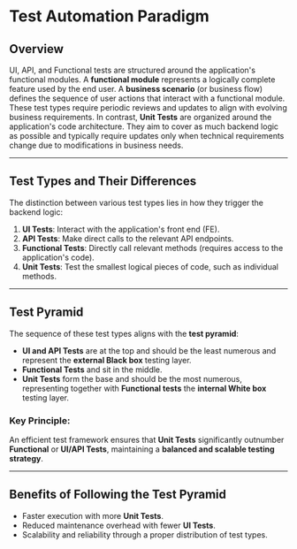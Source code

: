 # Test Automation Paradigm

## Overview
UI, API, and Functional tests are structured around the application's functional modules. A **functional module** represents a logically complete feature used by the end user. A **business scenario** (or business flow) defines the sequence of user actions that interact with a functional module. These test types require periodic reviews and updates to align with evolving business requirements.
In contrast, **Unit Tests** are organized around the application's code architecture. They aim to cover as much backend logic as possible and typically require updates only when technical requirements change due to modifications in business needs.

---

## Test Types and Their Differences

The distinction between various test types lies in how they trigger the backend logic:

1. **UI Tests**: Interact with the application's front end (FE).
2. **API Tests**: Make direct calls to the relevant API endpoints.
3. **Functional Tests**: Directly call relevant methods (requires access to the application's code).
4. **Unit Tests**: Test the smallest logical pieces of code, such as individual methods.

---

## Test Pyramid

The sequence of these test types aligns with the **test pyramid**:

- **UI and API Tests** are at the top and should be the least numerous and represent the **external Black box** testing layer.
- **Functional Tests** and sit in the middle.
- **Unit Tests** form the base and should be the most numerous, representing together with **Functional tests** the **internal White box** testing layer.


### Key Principle:
An efficient test framework ensures that **Unit Tests** significantly outnumber **Functional** or **UI/API Tests**, maintaining a **balanced and scalable testing strategy**.

---

## Benefits of Following the Test Pyramid
- Faster execution with more **Unit Tests**.
- Reduced maintenance overhead with fewer **UI Tests**.
- Scalability and reliability through a proper distribution of test types.
